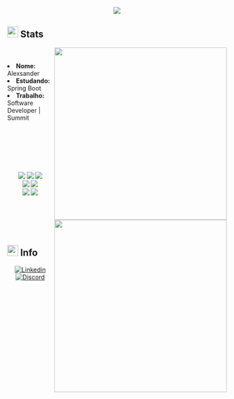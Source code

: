 <div>
    <p align="center">
        <a href="https://git.io/typing-svg">
            <img src="https://readme-typing-svg.herokuapp.com/?color=89C582&lines=Ol%C3%A1+-+Hello+-+%E4%BD%A0%E5%A5%BD;I'm+Alex;Enjoy+your+time+here.&center=true&size=30" />
        </a>
    </p>
    <h2>
        <img src="https://media.giphy.com/media/S7PT1A9PZTY2m4kUBd/giphy.gif" width="25" />
        Stats
    </h2>
    <a href="https://github.com/anuraghazra/github-readme-stats">
        <img width="396" src="https://github-readme-stats.vercel.app/api?username=AlexVater&show_icons=true&title_color=89C582&theme=merko&border_color=fff" align="right" />
    </a>
    <br />
    <br />
    <li><b>Nome:</b> Alexsander</li>
    <li><b>Estudando:</b> Spring Boot</li>
    <li><b>Trabalho:</b> Software Developer | Summit</li>
    <br />    
    <br />
    <br />
    <br />
    <div>
        <a href="https://github.com/anuraghazra/github-readme-stats">
            <img width="396" src="https://github-readme-stats.vercel.app/api/top-langs/?username=AlexVater&title_color=89C582&theme=merko&langs_count=8&layout=compact&border_color=fff" align="right" />
        </a>
        <p align="center">
            <br />
            <br />
            <img src="https://img.shields.io/badge/html5%20-%23F24E1E.svg?&style=for-the-badge&logo=html5&logoColor=white" />
            <img src="https://img.shields.io/badge/css3%20-%231572B6.svg?&style=for-the-badge&logo=css3&logoColor=white" />
            <img src="https://img.shields.io/badge/javascript%20-%23F7DF1E.svg?&style=for-the-badge&logo=javascript&logoColor=white" />
            <br />
            <img src="https://img.shields.io/badge/bootstrap-%23663399.svg?style=for-the-badge&logo=bootstrap&logoColor=white" />
            <img src="https://img.shields.io/badge/react-%23000.svg?style=for-the-badge&logo=react&logoColor=white" />
            <br />
            <img src="https://img.shields.io/badge/mysql-%23F7931E.svg?style=for-the-badge&logo=mysql&logoColor=white" />
            <img src="https://img.shields.io/badge/git%20-%23F05033.svg?&style=for-the-badge&logo=git&logoColor=white" />
            <br />
            <br />
        </p>
    </div>
</div>
<br />
<br />
<br />
<div>
    <h2>
        <img src="https://media.giphy.com/media/JscA27pcDdfubFImYj/giphy.gif" width="25" />
        Info
    </h2>
    <div>
        <p align="center">
            <a href="https://www.linkedin.com/in/alexsander-vater-468003197/">
                <img src="https://img.shields.io/badge/linkedin-%230077B5.svg?style=for-the-badge&logo=linkedin&logoColor=white" alt="Linkedin" title="Linkedin" />
            </a>
            <a href="#">
                <img src="https://img.shields.io/badge/2569-%237289DA.svg?style=for-the-badge&logo=discord&logoColor=white" alt="Discord" title="Alexsander Vater#2569" />
            </a>
        </p>
    </div>
</div>
